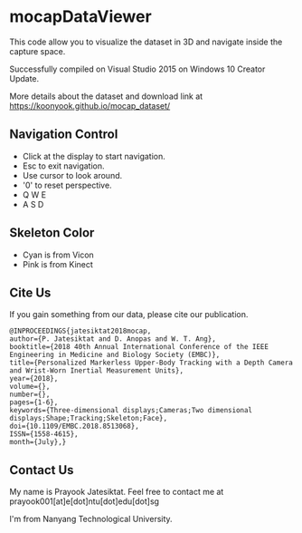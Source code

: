 # mocapDataViewer

This code allow you to visualize the dataset in 3D and navigate inside the capture space.

Successfully compiled on Visual Studio 2015 on Windows 10 Creator Update.

More details about the dataset and download link at https://koonyook.github.io/mocap_dataset/

## Navigation Control
- Click at the display to start navigation. 
- Esc to exit navigation.
- Use cursor to look around.
- '0' to reset perspective. 
- Q W E
- A S D

## Skeleton Color
- Cyan is from Vicon
- Pink is from Kinect

## Cite Us
If you gain something from our data, please cite our publication.
```
@INPROCEEDINGS{jatesiktat2018mocap, 
author={P. Jatesiktat and D. Anopas and W. T. Ang}, 
booktitle={2018 40th Annual International Conference of the IEEE Engineering in Medicine and Biology Society (EMBC)}, 
title={Personalized Markerless Upper-Body Tracking with a Depth Camera and Wrist-Worn Inertial Measurement Units}, 
year={2018}, 
volume={}, 
number={}, 
pages={1-6}, 
keywords={Three-dimensional displays;Cameras;Two dimensional displays;Shape;Tracking;Skeleton;Face}, 
doi={10.1109/EMBC.2018.8513068}, 
ISSN={1558-4615}, 
month={July},}
```

## Contact Us
My name is Prayook Jatesiktat. Feel free to contact me at prayook001[at]e[dot]ntu[dot]edu[dot]sg

I'm from Nanyang Technological University.
